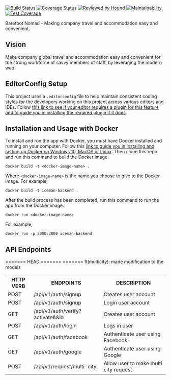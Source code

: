 [![Build Status](https://travis-ci.com/andela/iceman-backend.svg?branch=development)](https://travis-ci.com/andela/iceman-backend)
[![Coverage Status](https://coveralls.io/repos/github/andela/iceman-backend/badge.svg?branch=development)](https://coveralls.io/github/andela/iceman-backend?branch=development) [![Reviewed by Hound](https://img.shields.io/badge/Reviewed_by-Hound-8E64B0.svg)](https://houndci.com)
[![Maintainability](https://api.codeclimate.com/v1/badges/56f831ea8261409ffb5f/maintainability)](https://codeclimate.com/github/andela/iceman-backend/maintainability)
[![Test Coverage](https://api.codeclimate.com/v1/badges/56f831ea8261409ffb5f/test_coverage)](https://codeclimate.com/github/andela/iceman-backend/test_coverage)

Barefoot Nomad - Making company travel and accommodation easy and convenient.

## Vision

Make company global travel and accommodation easy and convenient for the strong workforce of savvy members of staff, by leveraging the modern web.

## EditorConfig Setup
This project uses a `.editorconfig` file to help maintain consistent coding styles for the developers working on this project across various editors and IDEs. Follow [this link to see if your editor requires a plugin for this feature and to guide you in installing the required plugin if it does](https://editorconfig.org/#download).

## Installation and Usage with Docker
To install and run the app with Docker, you must have Docker installed and running on your computer. Follow this [link to guide you in installing and setting up Docker on Windows 10, MacOS or Linux](https://docs.docker.com/install/). Then clone this repo and run this command to build the Docker image.
```
docker build -t <docker-image-name> .
```
Where `<docker-image-name>` is the name you choose to give to the Docker image. For example,
```
docker build -t iceman-backend .
```
After the build process has been completed, run this command to run the app from the Docker image.
```
docker run <docker-image-name>
```
For example,
```
docker run -p 3000:3000 iceman-backend
```

## API Endpoints

<table>
<tr><th>HTTP VERB</th><th>ENDPOINTS</th><th>DESCRIPTION</th></tr>
<tr><td>POST</td><td>/api/v1/auth/signup</td><td>Creates user account</td></tr>
<<<<<<< HEAD
<tr><td>POST</td><td>/api/v1/auth/signup</td><td>Login user account</td></tr>
<tr><td>GET</td><td>/api/v1/auth/verify?activate&&id</td><td>Creates user account</td></tr>
=======
<tr><td>POST</td><td>/api/v1/auth/login</td><td>Logs in user</td></tr>
<tr><td>GET</td><td>/api/v1/auth/facebook</td><td>Authenticate user using Facebook</td></tr>
<tr><td>GET</td><td>/api/v1/auth/google</td><td>Authenticate user using Google</td></tr>
<tr><td>POST</td><td>/api/v1/request/multi-city</td><td>Allow user to make multi city request</td></tr>
>>>>>>> ft(multicity): made modification to the models

</table>
